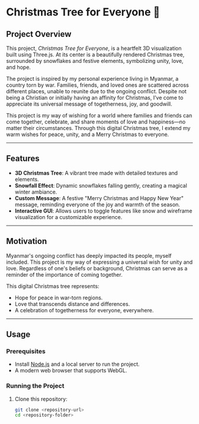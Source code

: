 # Christmas Tree for Everyone 🎄

## Project Overview

This project, *Christmas Tree for Everyone*, is a heartfelt 3D visualization built using Three.js. At its center is a beautifully rendered Christmas tree, surrounded by snowflakes and festive elements, symbolizing unity, love, and hope. 

The project is inspired by my personal experience living in Myanmar, a country torn by war. Families, friends, and loved ones are scattered across different places, unable to reunite due to the ongoing conflict. Despite not being a Christian or initially having an affinity for Christmas, I’ve come to appreciate its universal message of togetherness, joy, and goodwill.

This project is my way of wishing for a world where families and friends can come together, celebrate, and share moments of love and happiness—no matter their circumstances. Through this digital Christmas tree, I extend my warm wishes for peace, unity, and a Merry Christmas to everyone.

---

## Features

- **3D Christmas Tree**: A vibrant tree made with detailed textures and elements.
- **Snowfall Effect**: Dynamic snowflakes falling gently, creating a magical winter ambiance.
- **Custom Message**: A festive "Merry Christmas and Happy New Year" message, reminding everyone of the joy and warmth of the season.
- **Interactive GUI**: Allows users to toggle features like snow and wireframe visualization for a customizable experience.

---

## Motivation

Myanmar's ongoing conflict has deeply impacted its people, myself included. This project is my way of expressing a universal wish for unity and love. Regardless of one's beliefs or background, Christmas can serve as a reminder of the importance of coming together.

This digital Christmas tree represents:
- Hope for peace in war-torn regions.
- Love that transcends distance and differences.
- A celebration of togetherness for everyone, everywhere.

---

## Usage

### Prerequisites
- Install [Node.js](https://nodejs.org/) and a local server to run the project.
- A modern web browser that supports WebGL.

### Running the Project
1. Clone this repository:
   ```bash
   git clone <repository-url>
   cd <repository-folder>
